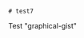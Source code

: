                                                                                                        # test7
Test "graphical-gist"
